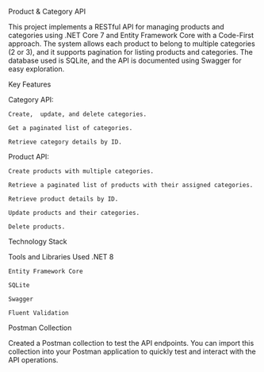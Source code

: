 Product & Category API

This project implements a RESTful API for managing products and categories using .NET Core 7 and Entity Framework Core with a Code-First approach. The system allows each product to belong to multiple categories (2 or 3), and it supports pagination for listing products and categories. The database used is SQLite, and the API is documented using Swagger for easy exploration.

Key Features

Category API:

    Create,  update, and delete categories.

    Get a paginated list of categories.

    Retrieve category details by ID.

Product API:

    Create products with multiple categories.

    Retrieve a paginated list of products with their assigned categories.

    Retrieve product details by ID.

    Update products and their categories.

    Delete products.

Technology Stack

Tools and Libraries Used
    .NET 8

    Entity Framework Core

    SQLite

    Swagger

    Fluent Validation

Postman Collection

Created a Postman collection to test the API endpoints. You can import this collection into your Postman application to quickly test and interact with the API operations.


